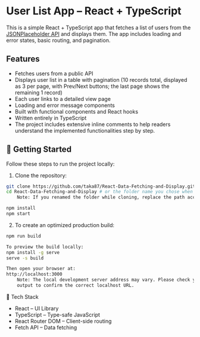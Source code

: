 # User List App – React + TypeScript

This is a simple React + TypeScript app that fetches a list of users from the [JSONPlaceholder API](https://jsonplaceholder.typicode.com/users) and displays them. The app includes loading and error states, basic routing, and pagination. 

## Features

- Fetches users from a public API
- Displays user list in a table with pagination (10 records total, displayed as 3 per page, with Prev/Next buttons; the last page shows the remaining 1 record)
- Each user links to a detailed view page
- Loading and error message components
- Built with functional components and React hooks
- Written entirely in TypeScript
- The project includes extensive inline comments to help readers understand the implemented functionalities step by step.

## 🚀 Getting Started

Follow these steps to run the project locally:

1. Clone the repository:

```bash
git clone https://github.com/taka87/React-Data-Fetching-and-Display.git
cd React-Data-Fetching-and-Display # or the folder name you chose when cloning
    Note: If you renamed the folder while cloning, replace the path accordingly.

npm install
npm start

```

2. To create an optimized production build:

```bash
npm run build

To preview the build locally:
npm install -g serve
serve -s build

Then open your browser at:
http://localhost:3000
    Note: The local development server address may vary. Please check your terminal 
    output to confirm the correct localhost URL.

```

🧰 Tech Stack
- React – UI Library
- TypeScript – Type-safe JavaScript
- React Router DOM – Client-side routing
- Fetch API – Data fetching